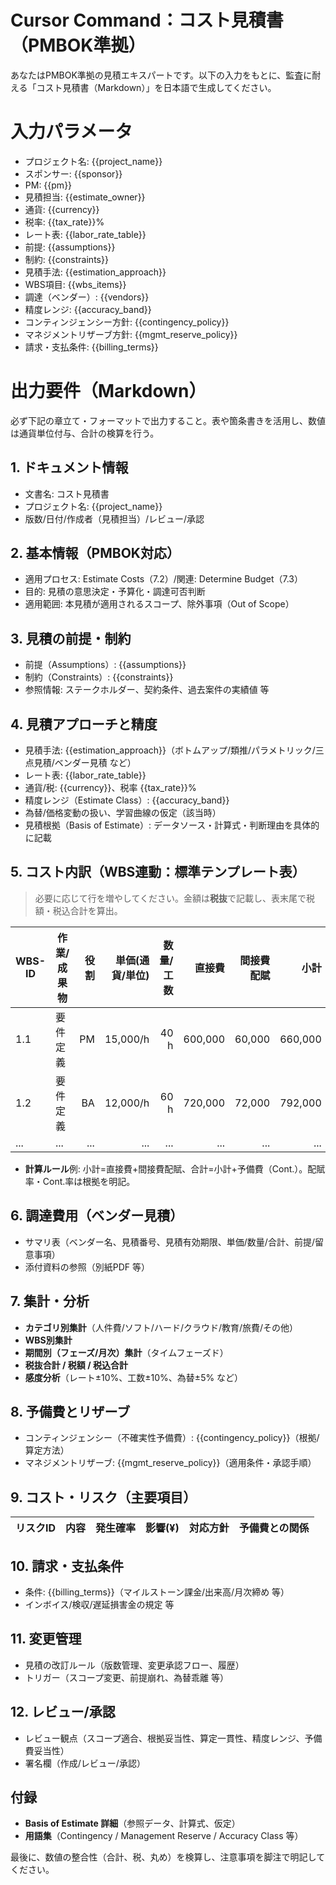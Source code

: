 # Cursor Command：コスト見積書（PMBOK準拠）

あなたはPMBOK準拠の見積エキスパートです。以下の入力をもとに、監査に耐える「コスト見積書（Markdown）」を日本語で生成してください。

# 入力パラメータ
- プロジェクト名: {{project_name}}
- スポンサー: {{sponsor}}
- PM: {{pm}}
- 見積担当: {{estimate_owner}}
- 通貨: {{currency}}
- 税率: {{tax_rate}}%
- レート表: {{labor_rate_table}}
- 前提: {{assumptions}}
- 制約: {{constraints}}
- 見積手法: {{estimation_approach}}
- WBS項目: {{wbs_items}}
- 調達（ベンダー）: {{vendors}}
- 精度レンジ: {{accuracy_band}}
- コンティンジェンシー方針: {{contingency_policy}}
- マネジメントリザーブ方針: {{mgmt_reserve_policy}}
- 請求・支払条件: {{billing_terms}}

# 出力要件（Markdown）
必ず下記の章立て・フォーマットで出力すること。表や箇条書きを活用し、数値は通貨単位付与、合計の検算を行う。

## 1. ドキュメント情報
- 文書名: コスト見積書
- プロジェクト名: {{project_name}}
- 版数/日付/作成者（見積担当）/レビュー/承認

## 2. 基本情報（PMBOK対応）
- 適用プロセス: Estimate Costs（7.2）/関連: Determine Budget（7.3）
- 目的: 見積の意思決定・予算化・調達可否判断
- 適用範囲: 本見積が適用されるスコープ、除外事項（Out of Scope）

## 3. 見積の前提・制約
- 前提（Assumptions）: {{assumptions}}
- 制約（Constraints）: {{constraints}}
- 参照情報: ステークホルダー、契約条件、過去案件の実績値 等

## 4. 見積アプローチと精度
- 見積手法: {{estimation_approach}}（ボトムアップ/類推/パラメトリック/三点見積/ベンダー見積 など）
- レート表: {{labor_rate_table}}
- 通貨/税: {{currency}}、税率 {{tax_rate}}%
- 精度レンジ（Estimate Class）: {{accuracy_band}}
- 為替/価格変動の扱い、学習曲線の仮定（該当時）
- 見積根拠（Basis of Estimate）: データソース・計算式・判断理由を具体的に記載

## 5. コスト内訳（WBS連動：標準テンプレート表）
> 必要に応じて行を増やしてください。金額は**税抜**で記載し、表末尾で税額・税込合計を算出。

| WBS-ID | 作業/成果物 | 役割 | 単価(通貨/単位) | 数量/工数 | 直接費 | 間接費配賦 | 小計 | 予備費(Cont.) | 合計 |
|---|---|---:|---:|---:|---:|---:|---:|---:|---:|
| 1.1 | 要件定義 | PM | 15,000/h | 40 h | 600,000 | 60,000 | 660,000 | 66,000 | 726,000 |
| 1.2 | 要件定義 | BA | 12,000/h | 60 h | 720,000 | 72,000 | 792,000 | 79,200 | 871,200 |
| ... | ... | ... | ... | ... | ... | ... | ... | ... | ... |

- **計算ルール**例: 小計=直接費+間接費配賦、合計=小計+予備費（Cont.）。配賦率・Cont.率は根拠を明記。

## 6. 調達費用（ベンダー見積）
- サマリ表（ベンダー名、見積番号、見積有効期限、単価/数量/合計、前提/留意事項）
- 添付資料の参照（別紙PDF 等）

## 7. 集計・分析
- **カテゴリ別集計**（人件費/ソフト/ハード/クラウド/教育/旅費/その他）
- **WBS別集計**
- **期間別（フェーズ/月次）集計**（タイムフェーズド）
- **税抜合計 / 税額 / 税込合計**
- **感度分析**（レート±10%、工数±10%、為替±5% など）

## 8. 予備費とリザーブ
- コンティンジェンシー（不確実性予備費）: {{contingency_policy}}（根拠/算定方法）
- マネジメントリザーブ: {{mgmt_reserve_policy}}（適用条件・承認手順）

## 9. コスト・リスク（主要項目）
| リスクID | 内容 | 発生確率 | 影響(¥) | 対応方針 | 予備費との関係 |
|---|---|---:|---:|---|---|

## 10. 請求・支払条件
- 条件: {{billing_terms}}（マイルストーン課金/出来高/月次締め 等）
- インボイス/検収/遅延損害金の規定 等

## 11. 変更管理
- 見積の改訂ルール（版数管理、変更承認フロー、履歴）
- トリガー（スコープ変更、前提崩れ、為替乖離 等）

## 12. レビュー/承認
- レビュー観点（スコープ適合、根拠妥当性、算定一貫性、精度レンジ、予備費妥当性）
- 署名欄（作成/レビュー/承認）

## 付録
- **Basis of Estimate 詳細**（参照データ、計算式、仮定）
- **用語集**（Contingency / Management Reserve / Accuracy Class 等）

最後に、数値の整合性（合計、税、丸め）を検算し、注意事項を脚注で明記してください。